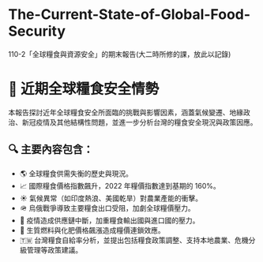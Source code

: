 # The-Current-State-of-Global-Food-Security
110-2「全球糧食與資源安全」的期末報告(大二時所修的課，放此以記錄)


# 📘 近期全球糧食安全情勢

本報告探討近年全球糧食安全所面臨的挑戰與影響因素，涵蓋氣候變遷、地緣政治、新冠疫情及其他結構性問題，並進一步分析台灣的糧食安全現況與政策因應。

## 🔍 主要內容包含：
- 🌎 全球糧食供需失衡的歷史與現況。
- 📈 國際糧食價格指數飆升，2022 年糧價指數達到基期的 160%。
- ☀️ 氣候異常（如印度熱浪、美國乾旱）對農業產能的衝擊。
- 🪖 烏俄戰爭導致主要糧食出口受阻，加劇全球糧價壓力。
- 🦠 疫情造成供應鏈中斷，加重糧食輸出國與進口國的壓力。
- 🔋 生質燃料與化肥價格飆漲造成糧價連鎖效應。
- 🇹🇼 台灣糧食自給率分析，並提出包括糧食政策調整、支持本地農業、危機分級管理等政策建議。
